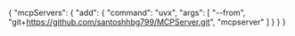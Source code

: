 {
  "mcpServers": {
    "add": {
      "command": "uvx",
      "args": [
	    "--from",
        "git+https://github.com/santoshhbg799/MCPServer.git",
		"mcpserver"
      ]
    }
  }
}